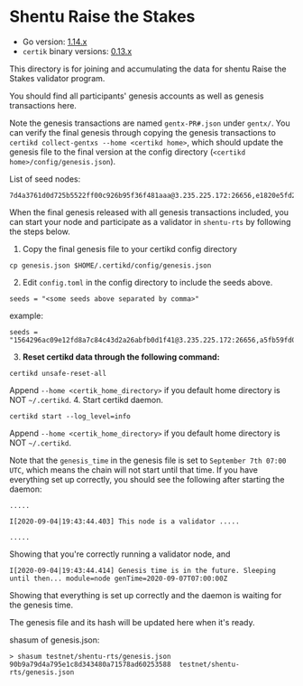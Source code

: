 # Shentu Raise the Stakes #

 - Go version: [1.14.x](https://golang.org/dl/)
 - `certik` binary versions: [0.13.x](https://github.com/certikfoundation/testnet/releases)

This directory is for joining and accumulating the data for shentu Raise the Stakes validator program.

You should find all participants' genesis accounts as well as genesis transactions here.

Note the genesis transactions are named `gentx-PR#.json` under `gentx/`. You can verify the final genesis through copying the genesis transactions to `certikd collect-gentxs --home <certikd home>`, which should update the genesis file to the final version at the config directory (`<certikd home>/config/genesis.json`).

List of seed nodes:
```
7d4a3761d0d725b5522ff00c926b95f36f481aaa@3.235.225.172:26656,e1820e5fd23e43d18be3e3e13a64b9383fb56a81@100.27.49.255:26656,b5ee0d27762dd1f1d4ea4b262b39ebd4ec02e5dc@34.236.38.150:26656,cf24fa8b46e01963f34c2ba885b4f70e2a88a857@3.236.253.202:26656,d70bd3f35a0c1c20e6a8fc57bc46c0ed02e7b381@3.236.144.53:26656
```

When the final genesis released with all genesis transactions included, you can start your node and participate as a validator in `shentu-rts` by following the steps below.

1. Copy the final genesis file to your certikd config directory
```
cp genesis.json $HOME/.certikd/config/genesis.json
```
2. Edit `config.toml` in the config directory to include the seeds above.
```
seeds = "<some seeds above separated by comma>"
```
example:
```
seeds = "1564296ac09e12fd8a7c84c43d2a26abfb0d1f41@3.235.225.172:26656,a5fb59fd0b4c591ffa69f20f01f132f040dd68b4@100.27.49.255:26656"
```
3. <b>Reset certikd data through the following command:</b>
```
certikd unsafe-reset-all
```
Append `--home <certik_home_directory>` if you default home directory is NOT `~/.certikd`.
4. Start certikd daemon.
```
certikd start --log_level=info
```
Append `--home <certik_home_directory>` if you default home directory is NOT `~/.certikd`.

Note that the `genesis_time` in the genesis file is set to `September 7th 07:00 UTC`, which means the chain will not start until that time.
If you have everything set up correctly, you should see the following after starting the daemon:
```
.....

I[2020-09-04|19:43:44.403] This node is a validator .....

.....
```
Showing that you're correctly running a validator node, and 

```
I[2020-09-04|19:43:44.414] Genesis time is in the future. Sleeping until then... module=node genTime=2020-09-07T07:00:00Z
```
Showing that everything is set up correctly and the daemon is waiting for the genesis time.

The genesis file and its hash will be updated here when it's ready.

shasum of genesis.json:
```
> shasum testnet/shentu-rts/genesis.json
90b9a79d4a795e1c8d343480a71578ad60253588  testnet/shentu-rts/genesis.json
```
